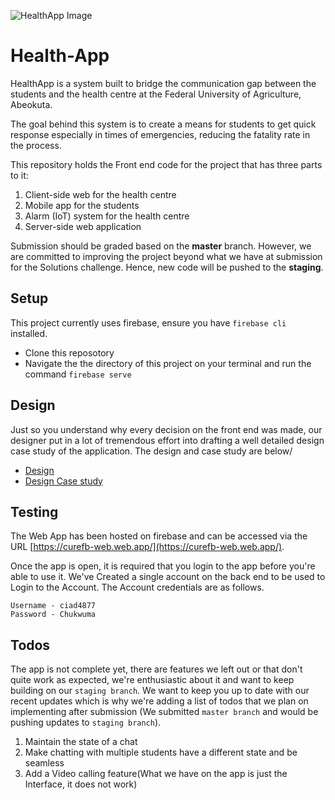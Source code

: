 ![HealthApp Image](https://res.cloudinary.com/gbahdeyboh/image/upload/v1588299034/healthAPP_vylst4.png)

# Health-App
HealthApp is a system built to bridge the communication gap between the students and the health centre at the Federal University of Agriculture, Abeokuta. 

The goal behind this system is to create a means for students to get quick response especially in times of emergencies, reducing the fatality rate in the process.

This repository holds the Front end code for the project that has three parts to it:
1. Client-side web for the health centre
2. Mobile app for the students
3. Alarm (IoT) system for the health centre
4. Server-side web application
 

Submission should be graded based on the **master** branch. However, we are committed to improving the project beyond what we have at submission for the Solutions challenge. Hence, new code will be pushed to the **staging**.
 
## Setup
This project currently uses firebase, ensure you have `firebase cli` installed.
 - Clone this reposotory
 - Navigate the the directory of this project on your terminal and run the command `firebase serve`
 
## Design
Just so you understand why every decision on the front end was made, our designer put in a lot of tremendous effort into  drafting a well detailed design case study of the application. The design and case study are below/
- [Design](https://www.figma.com/file/OwmgzH1B0SRBUacRnvXxwG/Solution-Challenge-2020?node-id=0%3A1)
- [Design Case study](https://medium.com/@kazeem.oluwatosin/health-app-a-ux-case-study-baa0ef93c72b)

## Testing 
The Web App has been hosted on firebase and can be accessed via the URL [https://curefb-web.web.app/](https://curefb-web.web.app/).

Once the app is open, it is required that you login to the app before you're able to use it. We've Created a single account on the back end to be used to Login to the Account. The Account credentials are as follows.

```
Username - ciad4877
Password - Chukwuma
```

## Todos
The app is not complete yet, there are features we left out or that don't quite work as expected, we're enthusiastic about it and want to keep building on our `staging branch`. We want to keep you up to date with our recent updates which is why we're adding a list of todos that we plan on implementing after submission (We submitted `master branch` and would be pushing updates to `staging branch`).

1) Maintain the state of a chat
2) Make chatting with multiple students have a different state and be seamless
3) Add a Video calling feature(What we have on the app is just the Interface, it does not work)

